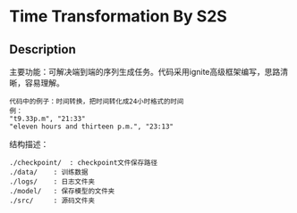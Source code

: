# Time Transformation By S2S

## Description

主要功能：可解决端到端的序列生成任务。代码采用ignite高级框架编写，思路清晰，容易理解。

    代码中的例子：时间转换，把时间转化成24小时格式的时间
    例：
    "t9.33p.m", "21:33"
    "eleven hours and thirteen p.m.", "23:13"

结构描述：

    ./checkpoint/  : checkpoint文件保存路径 
    ./data/	   : 训练数据
    ./logs/    : 日志文件夹
    ./model/   : 保存模型的文件夹
    ./src/     : 源码文件夹

